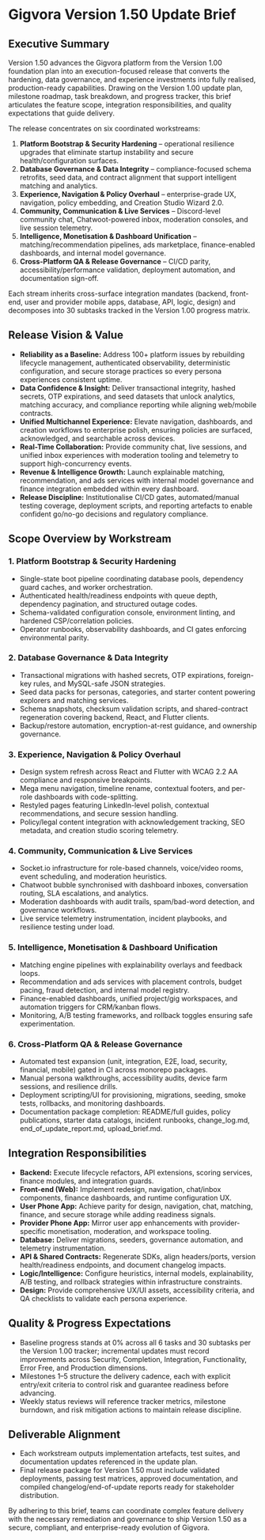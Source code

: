 # Gigvora Version 1.50 Update Brief

## Executive Summary
Version 1.50 advances the Gigvora platform from the Version 1.00 foundation plan into an execution-focused release that converts the hardening, data governance, and experience investments into fully realised, production-ready capabilities. Drawing on the Version 1.00 update plan, milestone roadmap, task breakdown, and progress tracker, this brief articulates the feature scope, integration responsibilities, and quality expectations that guide delivery.

The release concentrates on six coordinated workstreams:
1. **Platform Bootstrap & Security Hardening** – operational resilience upgrades that eliminate startup instability and secure health/configuration surfaces.
2. **Database Governance & Data Integrity** – compliance-focused schema retrofits, seed data, and contract alignment that support intelligent matching and analytics.
3. **Experience, Navigation & Policy Overhaul** – enterprise-grade UX, navigation, policy embedding, and Creation Studio Wizard 2.0.
4. **Community, Communication & Live Services** – Discord-level community chat, Chatwoot-powered inbox, moderation consoles, and live session telemetry.
5. **Intelligence, Monetisation & Dashboard Unification** – matching/recommendation pipelines, ads marketplace, finance-enabled dashboards, and internal model governance.
6. **Cross-Platform QA & Release Governance** – CI/CD parity, accessibility/performance validation, deployment automation, and documentation sign-off.

Each stream inherits cross-surface integration mandates (backend, front-end, user and provider mobile apps, database, API, logic, design) and decomposes into 30 subtasks tracked in the Version 1.00 progress matrix.

## Release Vision & Value
- **Reliability as a Baseline:** Address 100+ platform issues by rebuilding lifecycle management, authenticated observability, deterministic configuration, and secure storage practices so every persona experiences consistent uptime.
- **Data Confidence & Insight:** Deliver transactional integrity, hashed secrets, OTP expirations, and seed datasets that unlock analytics, matching accuracy, and compliance reporting while aligning web/mobile contracts.
- **Unified Multichannel Experience:** Elevate navigation, dashboards, and creation workflows to enterprise polish, ensuring policies are surfaced, acknowledged, and searchable across devices.
- **Real-Time Collaboration:** Provide community chat, live sessions, and unified inbox experiences with moderation tooling and telemetry to support high-concurrency events.
- **Revenue & Intelligence Growth:** Launch explainable matching, recommendation, and ads services with internal model governance and finance integration embedded within every dashboard.
- **Release Discipline:** Institutionalise CI/CD gates, automated/manual testing coverage, deployment scripts, and reporting artefacts to enable confident go/no-go decisions and regulatory compliance.

## Scope Overview by Workstream
### 1. Platform Bootstrap & Security Hardening
- Single-state boot pipeline coordinating database pools, dependency guard caches, and worker orchestration.
- Authenticated health/readiness endpoints with queue depth, dependency pagination, and structured outage codes.
- Schema-validated configuration console, environment linting, and hardened CSP/correlation policies.
- Operator runbooks, observability dashboards, and CI gates enforcing environmental parity.

### 2. Database Governance & Data Integrity
- Transactional migrations with hashed secrets, OTP expirations, foreign-key rules, and MySQL-safe JSON strategies.
- Seed data packs for personas, categories, and starter content powering explorers and matching services.
- Schema snapshots, checksum validation scripts, and shared-contract regeneration covering backend, React, and Flutter clients.
- Backup/restore automation, encryption-at-rest guidance, and ownership governance.

### 3. Experience, Navigation & Policy Overhaul
- Design system refresh across React and Flutter with WCAG 2.2 AA compliance and responsive breakpoints.
- Mega menu navigation, timeline rename, contextual footers, and per-role dashboards with code-splitting.
- Restyled pages featuring LinkedIn-level polish, contextual recommendations, and secure session handling.
- Policy/legal content integration with acknowledgement tracking, SEO metadata, and creation studio scoring telemetry.

### 4. Community, Communication & Live Services
- Socket.io infrastructure for role-based channels, voice/video rooms, event scheduling, and moderation heuristics.
- Chatwoot bubble synchronised with dashboard inboxes, conversation routing, SLA escalations, and analytics.
- Moderation dashboards with audit trails, spam/bad-word detection, and governance workflows.
- Live service telemetry instrumentation, incident playbooks, and resilience testing under load.

### 5. Intelligence, Monetisation & Dashboard Unification
- Matching engine pipelines with explainability overlays and feedback loops.
- Recommendation and ads services with placement controls, budget pacing, fraud detection, and internal model registry.
- Finance-enabled dashboards, unified project/gig workspaces, and automation triggers for CRM/kanban flows.
- Monitoring, A/B testing frameworks, and rollback toggles ensuring safe experimentation.

### 6. Cross-Platform QA & Release Governance
- Automated test expansion (unit, integration, E2E, load, security, financial, mobile) gated in CI across monorepo packages.
- Manual persona walkthroughs, accessibility audits, device farm sessions, and resilience drills.
- Deployment scripting/UI for provisioning, migrations, seeding, smoke tests, rollbacks, and monitoring dashboards.
- Documentation package completion: README/full guides, policy publications, starter data catalogs, incident runbooks, change_log.md, end_of_update_report.md, upload_brief.md.

## Integration Responsibilities
- **Backend:** Execute lifecycle refactors, API extensions, scoring services, finance modules, and integration guards.
- **Front-end (Web):** Implement redesign, navigation, chat/inbox components, finance dashboards, and runtime configuration UX.
- **User Phone App:** Achieve parity for design, navigation, chat, matching, finance, and secure storage while adding readiness signals.
- **Provider Phone App:** Mirror user app enhancements with provider-specific monetisation, moderation, and workspace tooling.
- **Database:** Deliver migrations, seeders, governance automation, and telemetry instrumentation.
- **API & Shared Contracts:** Regenerate SDKs, align headers/ports, version health/readiness endpoints, and document changelog impacts.
- **Logic/Intelligence:** Configure heuristics, internal models, explainability, A/B testing, and rollback strategies within infrastructure constraints.
- **Design:** Provide comprehensive UX/UI assets, accessibility criteria, and QA checklists to validate each persona experience.

## Quality & Progress Expectations
- Baseline progress stands at 0% across all 6 tasks and 30 subtasks per the Version 1.00 tracker; incremental updates must record improvements across Security, Completion, Integration, Functionality, Error Free, and Production dimensions.
- Milestones 1–5 structure the delivery cadence, each with explicit entry/exit criteria to control risk and guarantee readiness before advancing.
- Weekly status reviews will reference tracker metrics, milestone burndown, and risk mitigation actions to maintain release discipline.

## Deliverable Alignment
- Each workstream outputs implementation artefacts, test suites, and documentation updates referenced in the update plan.
- Final release package for Version 1.50 must include validated deployments, passing test matrices, approved documentation, and compiled changelog/end-of-update reports ready for stakeholder distribution.

By adhering to this brief, teams can coordinate complex feature delivery with the necessary remediation and governance to ship Version 1.50 as a secure, compliant, and enterprise-ready evolution of Gigvora.
